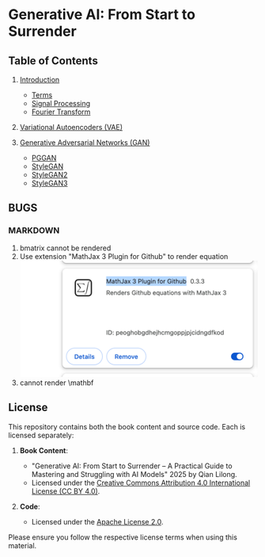 # Generative AI: From Start to Surrender

## Table of Contents

1. [Introduction](book/chapter%201%20Introduction)
   - [Terms](book/chapter%201%20Introduction/1.1%20terminology.md)
   - [Signal Processing](book/chapter%201%20Introduction/1.3%20signal%20processing.md)
   - [Fourier Transform](book/chapter%201%20Introduction/1.2%20fourier%20transform.md)

2. [Variational Autoencoders (VAE)](book/chapter%202%20VAE)

3. [Generative Adversarial Networks (GAN)](book/chapter%203%20GAN)
   - [PGGAN](book/chapter%203%20GAN/2.2%20pggan/paper.md)
   - [StyleGAN](book/chapter%203%20GAN/2.3%20stylegan/paper.md)
   - [StyleGAN2](book/chapter%203%20GAN/2.4%20stylegan2/paper.md)
   - [StyleGAN3](book/chapter%203%20GAN/2.5%20stylegan%203/paper.md)

## BUGS
### MARKDOWN
   1. bmatrix cannot be rendered
   2. Use extension "MathJax 3 Plugin for Github" to render equation![alt text](docs/images/image-12.png)
   3. cannot render \mathbf

## License

This repository contains both the book content and source code. Each is licensed separately:

1. **Book Content**:

   - "Generative AI: From Start to Surrender – A Practical Guide to Mastering and Struggling with AI Models"  2025 by Qian Lilong.
   - Licensed under the [Creative Commons Attribution 4.0 International License (CC BY 4.0)](https://creativecommons.org/licenses/by/4.0/).
2. **Code**:

   - Licensed under the [Apache License 2.0](http://www.apache.org/licenses/LICENSE-2.0).

Please ensure you follow the respective license terms when using this material.
